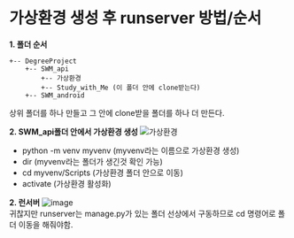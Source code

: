 # 가상환경 생성 후 runserver 방법/순서

**1. 폴더 순서**
```
+-- DegreeProject
    +-- SWM_api
        +-- 가상환경
        +-- Study_with_Me (이 폴더 안에 clone받는다)
    +-- SWM_android
```
상위 폴더를 하나 만들고 그 안에 clone받을 폴더를 하나 더 만든다.

**2. SWM_api폴더 안에서 가상환경 생성**
![가상환경](https://user-images.githubusercontent.com/62804036/118931468-05da1f00-b982-11eb-8d63-b4433726435e.JPG)
- python -m venv myvenv (myvenv라는 이름으로 가상환경 생성)
- dir (myvenv라는 폴더가 생긴것 확인 가능)
- cd myvenv/Scripts (가상환경 폴더 안으로 이동)
- activate  (가상환경 활성화)

**2. 런서버**
![image](https://user-images.githubusercontent.com/62804036/118932014-89940b80-b982-11eb-9ac2-a754d8735fac.png)
<br>귀찮지만 runserver는 manage.py가 있는 폴더 선상에서 구동하므로 cd 명령어로 폴더 이동을 해줘야함.
